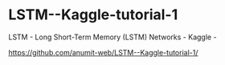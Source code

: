 # LSTM--Kaggle-tutorial-1
LSTM - Long Short-Term Memory (LSTM) Networks - Kaggle - 

https://github.com/anumit-web/LSTM--Kaggle-tutorial-1/


